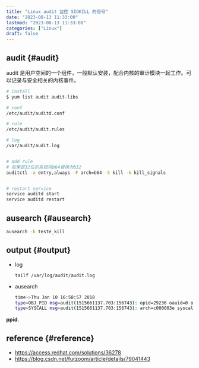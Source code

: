 ```yaml
---
title: "Linux audit 监控 SIGKILL 的信号"
date: "2023-08-13 11:33:00"
lastmod: "2023-08-13 11:33:08"
categories: ["Linux"]
draft: false
---
```


## audit {#audit}

audit 是用户空间的一个组件，一般默认安装，配合内核的审计模块一起工作。可以记录与安全相关的内核事件。

```bash
# install
$ yum list audit audit-libs

# conf
/etc/audit/auditd.conf

# rule
/etc/audit/audit.rules

# log
/var/audit/audit.log


# add rule
# 如果是32位的系统将b64替换为b32
auditctl -a entry,always -F arch=b64 -S kill -k kill_signals


# restart service
service auditd start
service auditd restart
```


## ausearch {#ausearch}

```bash
ausearch -k teste_kill
```


## output {#output}

-   log

    ```bahs
    tailf /var/log/audit/audit.log
    ```
-   ausearch

    ```bash
    time->Thu Jan 10 16:58:57 2018
    type=OBJ_PID msg=audit(1515661137.703:156743): opid=29236 oauid=0 ouid=0 oses=23836 obj=unconfined_u:unconfined_r:unconfined_t:s0-s0:c0.c1023 ocomm="push"
    type=SYSCALL msg=audit(1515661137.703:156743): arch=c000003e syscall=62 success=yes exit=0 a0=7234 a1=9 a2=0 a3=7234 items=0 ppid=48597 pid=24814 auid=0 uid=0 gid=0 euid=0 suid=0 fsuid=0 egid=0 sgid=0 fsgid=0 tty=pts9 ses=23836 comm="sh" exe="/bin/bash" subj=unconfined_u:unconfined_r:unconfined_t:s0-s0:c0.c1023 key="teste_kill"
    ```

**ppid**.


## reference {#reference}

-   <https://access.redhat.com/solutions/36278>
-   <https://blog.csdn.net/furzoom/article/details/79041443>